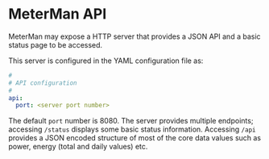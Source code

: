 # MeterMan API

MeterMan may expose a HTTP server that provides a JSON API and a basic
status page to be accessed.

This server is configured in the YAML configuration file as:

```yaml
#
# API configuration
#
api:
  port: <server port number>
```

The default ```port``` number is 8080.
The server provides multiple endpoints; accessing ```/status```
displays some basic status information. Accessing ```/api``` provides a
JSON encoded structure of most of the core data values such as power, energy (total
and daily values) etc.

